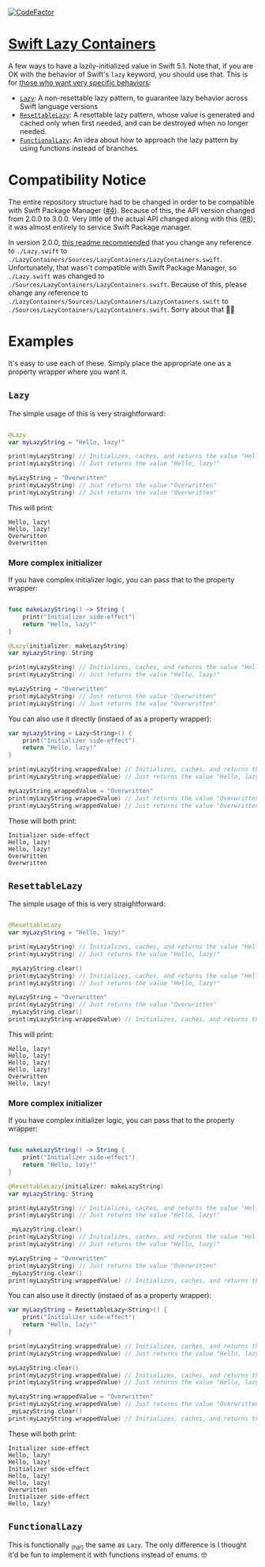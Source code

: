 [![CodeFactor](https://www.codefactor.io/repository/github/rougeware/swift-lazy-patterns/badge)](https://www.codefactor.io/repository/github/rougeware/swift-lazy-patterns)

# [Swift Lazy Containers](https://github.com/RougeWare/Swift-Lazy-Patterns) #
A few ways to have a lazily-initialized value in Swift 5.1. Note that, if you are OK with the behavior of Swift's `lazy` keyword, you should use that. This is for [those who want very specific behaviors](https://stackoverflow.com/a/40847994/3939277):

 * [`Lazy`](https://github.com/RougeWare/Swift-Lazy-Patterns/blob/master/LazyContainers.swift#L184-L248): A non-resettable lazy pattern, to guarantee lazy behavior across Swift language versions
 * [`ResettableLazy`](https://github.com/RougeWare/Swift-Lazy-Patterns/blob/master/LazyContainers.swift#L252-L330): A resettable lazy pattern, whose value is generated and cached only when first needed, and can be destroyed when no longer needed.
 * [`FunctionalLazy`](https://github.com/RougeWare/Swift-Lazy-Patterns/blob/master/LazyContainers.swift#L334-L444): An idea about how to approach the lazy pattern by using functions instead of branches.



# Compatibility Notice #

The entire repository structure had to be changed in order to be compatible with Swift Package Manager ([#4](https://github.com/RougeWare/Swift-Lazy-Patterns/issues/4)). Because of this, the API version changed from 2.0.0 to 3.0.0. Very little of the actual API changed along with this ([#8](https://github.com/RougeWare/Swift-Lazy-Patterns/issues/8)); it was almost entirely to service Swift Package manager.

In version 2.0.0, [this readme recommended](https://github.com/RougeWare/Swift-Lazy-Patterns/commit/68fd42023fe5642dd9841ea1411027f6cbc1032f#diff-04c6e90faac2675aa89e2176d2eec7d8) that you change any reference to `./Lazy.swift` to `./LazyContainers/Sources/LazyContainers/LazyContainers.swift`. Unfortunately, that wasn't compatible with Swift Package Manager, so `./Lazy.swift` was changed to `./Sources/LazyContainers/LazyContainers.swift`. Because of this, please change any reference to `./LazyContainers/Sources/LazyContainers/LazyContainers.swift` to `./Sources/LazyContainers/LazyContainers.swift`. Sorry about that 🤷🏽‍



# Examples #

It's easy to use each of these. Simply place the appropriate one as a property wrapper where you want it.


## `Lazy` ##

The simple usage of this is very straightforward:

```swift

@Lazy
var myLazyString = "Hello, lazy!"

print(myLazyString) // Initializes, caches, and returns the value "Hello, lazy!"
print(myLazyString) // Just returns the value "Hello, lazy!"

myLazyString = "Overwritten"
print(myLazyString) // Just returns the value "Overwritten"
print(myLazyString) // Just returns the value "Overwritten"
```

This will print:

```plain
Hello, lazy!
Hello, lazy!
Overwritten
Overwritten
```

### More complex initializer ##

If you have complex initializer logic, you can pass that to the property wrapper:

```swift

func makeLazyString() -> String {
    print("Initializer side-effect")
    return "Hello, lazy!"
}

@Lazy(initializer: makeLazyString)
var myLazyString: String

print(myLazyString) // Initializes, caches, and returns the value "Hello, lazy!"
print(myLazyString) // Just returns the value "Hello, lazy!"

myLazyString = "Overwritten"
print(myLazyString) // Just returns the value "Overwritten"
print(myLazyString) // Just returns the value "Overwritten"
```

You can also use it directly (instaed of as a property wrapper):

```swift
var myLazyString = Lazy<String>() {
    print("Initializer side-effect")
    return "Hello, lazy!"
}

print(myLazyString.wrappedValue) // Initializes, caches, and returns the value "Hello, lazy!"
print(myLazyString.wrappedValue) // Just returns the value "Hello, lazy!"

myLazyString.wrappedValue = "Overwritten"
print(myLazyString.wrappedValue) // Just returns the value "Overwritten"
print(myLazyString.wrappedValue) // Just returns the value "Overwritten"
```

These will both print:

```plain
Initializer side-effect
Hello, lazy!
Hello, lazy!
Overwritten
Overwritten
```


## `ResettableLazy` ##

The simple usage of this is very straightforward:

```swift

@ResettableLazy
var myLazyString = "Hello, lazy!"

print(myLazyString) // Initializes, caches, and returns the value "Hello, lazy!"
print(myLazyString) // Just returns the value "Hello, lazy!"

_myLazyString.clear()
print(myLazyString) // Initializes, caches, and returns the value "Hello, lazy!"
print(myLazyString) // Just returns the value "Hello, lazy!"

myLazyString = "Overwritten"
print(myLazyString) // Just returns the value "Overwritten"
_myLazyString.clear()
print(myLazyString.wrappedValue) // Initializes, caches, and returns the value  "Hello, lazy!"
```

This will print:

```plain
Hello, lazy!
Hello, lazy!
Hello, lazy!
Hello, lazy!
Overwritten
Hello, lazy!
```

### More complex initializer ##

If you have complex initializer logic, you can pass that to the property wrapper:

```swift

func makeLazyString() -> String {
    print("Initializer side-effect")
    return "Hello, lazy!"
}

@ResettableLazy(initializer: makeLazyString)
var myLazyString: String

print(myLazyString) // Initializes, caches, and returns the value "Hello, lazy!"
print(myLazyString) // Just returns the value "Hello, lazy!"

_myLazyString.clear()
print(myLazyString) // Initializes, caches, and returns the value "Hello, lazy!"
print(myLazyString) // Just returns the value "Hello, lazy!"

myLazyString = "Overwritten"
print(myLazyString) // Just returns the value "Overwritten"
_myLazyString.clear()
print(myLazyString.wrappedValue) // Initializes, caches, and returns the value  "Hello, lazy!"
```

You can also use it directly (instaed of as a property wrapper):

```swift
var myLazyString = ResettableLazy<String>() {
    print("Initializer side-effect")
    return "Hello, lazy!"
}

print(myLazyString.wrappedValue) // Initializes, caches, and returns the value "Hello, lazy!"
print(myLazyString.wrappedValue) // Just returns the value "Hello, lazy!"

myLazyString.clear()
print(myLazyString.wrappedValue) // Initializes, caches, and returns the value "Hello, lazy!"
print(myLazyString.wrappedValue) // Just returns the value "Hello, lazy!"

myLazyString.wrappedValue = "Overwritten"
print(myLazyString.wrappedValue) // Just returns the value "Overwritten"
_myLazyString.clear()
print(myLazyString.wrappedValue) // Initializes, caches, and returns the value  "Hello, lazy!"
```

These will both print:

```plain
Initializer side-effect
Hello, lazy!
Hello, lazy!
Initializer side-effect
Hello, lazy!
Hello, lazy!
Overwritten
Initializer side-effect
Hello, lazy!
```



## `FunctionalLazy` ##

This is functionally <sub>(ha!)</sub> the same as `Lazy`. The only difference is I thought it'd be fun to implement it with functions instead of enums. 🤓
